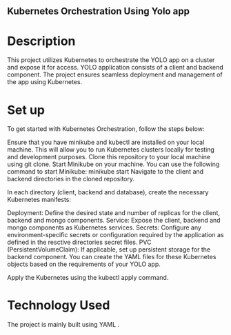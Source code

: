  ## Kubernetes Orchestration Using Yolo app

# Description
This project utilizes Kubernetes to orchestrate the YOLO app on a cluster and expose it for access. YOLO  application consists of a client and backend component. The project ensures seamless deployment and management of the app using Kubernetes.

# Set up
To get started with  Kubernetes Orchestration, follow the steps below:

Ensure that you have minikube and kubectl are installed on your local machine. This will allow  you to run Kubernetes clusters locally for testing and development purposes.
Clone this repository to your local machine using git clone.
Start Minikube on your machine. You can use the following command to start Minikube:
minikube start
Navigate to the client and backend directories in the cloned repository.

In each directory (client, backend and database), create the necessary Kubernetes manifests:

Deployment: Define the desired state and number of replicas for the client, backend and mongo components.
Service: Expose the client, backend and mongo components as Kubernetes services.
Secrets: Configure any environment-specific secrets or configuration required by the application as defined in the resctive directories secret files.
PVC (PersistentVolumeClaim): If applicable, set up persistent storage for the backend component.
You can create the YAML files for these Kubernetes objects based on the requirements of your YOLO app.

Apply the Kubernetes using the kubectl apply command. 

# Technology Used
The project is mainly built using YAML .